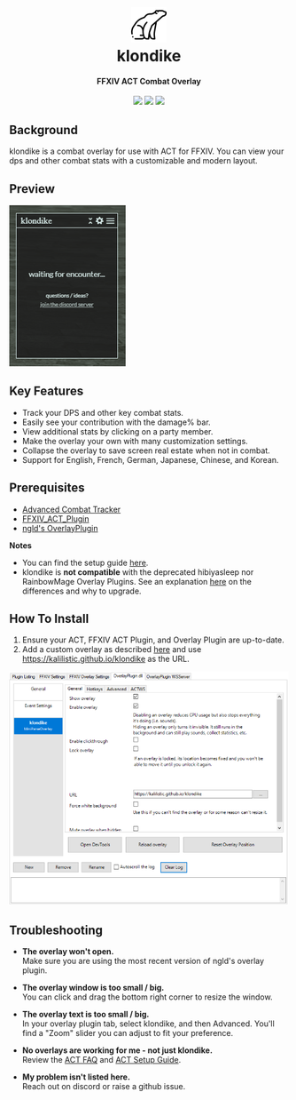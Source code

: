 <h1 align="center">
  <br><a href="https://github.com/kalilistic/klondike"><img src="img/bannerIcon.png"></a>
  <br>klondike<br>
</h1>
<h4 align="center">FFXIV ACT Combat Overlay</h4>

<p align="center">
  <a href="https://kalilistic.github.io/klondike"><img src="https://img.shields.io/website?down_color=red&down_message=offline&label=overlay&up_color=brightgreen&up_message=online&url=https%3A%2F%2Fkalilistic.github.io%2Fklondike"></a>
  <a href="https://github.com/kalilistic/klondike/blob/master/LICENSE"><img src="https://img.shields.io/github/license/kalilistic/klondike?color=lightgrey"></a>
  <a href="https://discord.gg/ftn4k7x"><img src="https://img.shields.io/badge/chat-on%20discord-7289da.svg"></a>
</p>

## Background

klondike is a combat overlay for use with ACT for FFXIV. You can view your dps and other combat stats with a customizable and modern layout.

## Preview

![image](img/demo.gif)

## Key Features

* Track your DPS and other key combat stats.
* Easily see your contribution with the damage% bar.
* View additional stats by clicking on a party member.
* Make the overlay your own with many customization settings.
* Collapse the overlay to save screen real estate when not in combat.
* Support for English, French, German, Japanese, Chinese, and Korean.

## Prerequisites

* <a href="https://github.com/EQAditu/AdvancedCombatTracker">Advanced Combat Tracker</a>
* <a href="https://github.com/ravahn/FFXIV_ACT_Plugin">FFXIV_ACT_Plugin</a>
* <a href="https://github.com/ngld/OverlayPlugin">ngld's OverlayPlugin</a>

**Notes**
* You can find the setup guide <a href="https://github.com/FFXIV-ACT/setup-guide#readme">here</a>.
* klondike is **not compatible** with the deprecated hibiyasleep nor RainbowMage Overlay Plugins. See an explanation 
  <a href="https://gist.github.com/ngld/e2217563bbbe1750c0917217f136687d#what-is-the-difference-between-the-ngld-overlayplugin-and-hibiyasleep-overlayplugin">here</a> on the differences and why to upgrade.

## How To Install

1. Ensure your ACT, FFXIV ACT Plugin, and Overlay Plugin are up-to-date.
2. Add a custom overlay as described <a href="https://github.com/FFXIV-ACT/setup-guide#custom-overlays">here</a> and use https://kalilistic.github.io/klondike as the URL.

<img src="img/setup.png"></a>

## Troubleshooting
* **The overlay won't open.**<br>
  Make sure you are using the most recent version of ngld's overlay plugin.

* **The overlay window is too small / big.**<br>
  You can click and drag the bottom right corner to resize the window.
  
* **The overlay text is too small / big.**<br>
  In your overlay plugin tab, select klondike, and then Advanced. You'll find a "Zoom" slider you can adjust to fit your preference.
  
* **No overlays are working for me - not just klondike.**<br>
  Review the <a href="https://gist.github.com/ngld/e2217563bbbe1750c0917217f136687d">ACT FAQ</a> and <a href="https://github.com/FFXIV-ACT/setup-guide#readme">ACT Setup Guide</a>.

* **My problem isn't listed here.**<br>
  Reach out on discord or raise a github issue.
  
  
